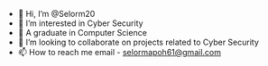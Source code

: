 - 👋 Hi, I’m @Selorm20
- 👀 I’m interested in Cyber Security
- 🌱 A graduate in Computer Science
- 💞️ I’m looking to collaborate on projects related to Cyber Security
- 📫 How to reach me email - selormapoh61@gmail.com

<!---
Selorm20/Selorm20 is a ✨ special ✨ repository because its `README.md` (this file) appears on your GitHub profile.
You can click the Preview link to take a look at your changes.
--->
